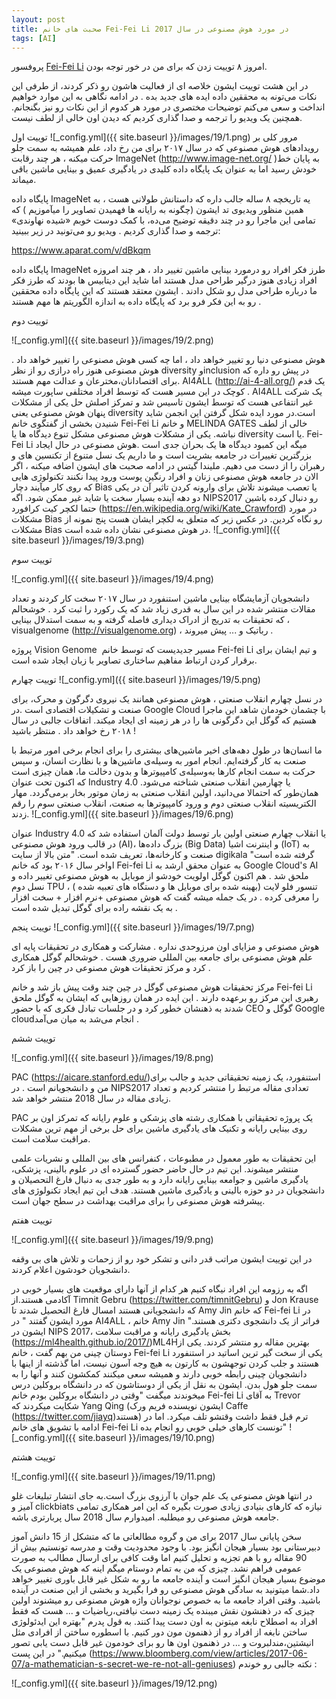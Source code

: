 ```yaml
---
layout: post
title: صحبت های خانم Fei-Fei Li در مورد هوش مصنوعی در سال 2017
tags: [AI]
---
```

پروفسور [Fei-Fei Li](http://vision.stanford.edu/feifeili/) امروز ۸ توییت زدن که برای من در خور توجه بودن.

در این هشت توییت ایشون خلاصه ای از فعالیت هاشون رو ذکر کردند، از طرفی این نکات می‌تونه به محققین داده ایده های جدید بده . در ادامه نگاهی به این موارد خواهیم انداخت و سعی می‌کنم توضیحات مختصری در مورد هر کدوم از این نکات  رو نیز بگنجانم. همچنین یک ویدیو را ترجمه و صدا گذاری کردیم که دیدن اون خالی از لطف نیست.

توییت اول
![_config.yml]({{ site.baseurl }}/images/19/1.png)
مرور کلی بر رویدادهای هوش مصنوعی که در سال ۲۰۱۷ برای من رخ داد، علم همیشه به سمت جلو حرکت میکنه ، هر چند رقابت ImageNet (http://www.image-net.org/ )به پایان خط خودش رسید اما به عنوان یک پایگاه داده کلیدی در یادگیری عمیق و بینایی ماشین باقی میماند.

پایگاه داده ImageNet یه تاریخچه ۸ ساله جالب داره که داستانش طولانی هست ، به همین منظور ویدیوی تد ایشون (چگونه به رایانه ها فهمیدن تصاویر را میآموزیم ) که تمامی این ماجرا رو در چند دقیقه توضیح می‌ده، با کمک دوست خوبم «شیده نهاوندی» ترجمه و صدا گذاری کردیم . ویدیو رو می‌تونید در زیر ببینید:

https://www.aparat.com/v/dBkqm 

پایگاه داده ImageNet طرز فکر افراد رو درمورد بینایی ماشین تغییر داد ، هر چند امروزه افراد زیادی هنوز درگیر طراحی مدل هستند اما شاید این دیتابیس ها بودند که طرز فکر ما  درباره طراحی مدل رو شکل دادند . ایشون معتقد هستند که این پایگاه داده محققین رو به این فکر فرو برد که پایگاه داده به اندازه الگوریتم ها مهم هستند .

توییت دوم 

![_config.yml]({{ site.baseurl }}/images/19/2.png)

هوش مصنوعی دنیا رو تغییر خواهد داد ، اما چه کسی هوش مصنوعی را تغییر خواهد داد . هوش مصنوعی هنوز راه درازی رو از نظر diversity  وinclusion  در پیش رو داره که برای اقتصادانان،مخترعان و عدالت مهم هستند. AI4ALL (http://ai-4-all.org/) یک قدم کوچک در این مسیر هست که توسط افراد مختلفی ساپورت میشه .
AI4ALL یک شرکت غیر انتفاعی هست که توسط ایشون تاسیس شد و تمرکز اصلش حل یکی از مشکلات پنهان هوش مصنوعی یعنی diversity   است.در مورد ایده شکل گرفتن این انجمن شاید شنیدن بخشی از گفتگوی خانم Fei-Fei Li و خانم MELINDA GATES خالی از لطف نباشه.
یکی از مشکلات هوش مصنوعی مشکل تنوع دیدگاه ها یا diversity  یا  است. Fei-Fei Li میگه این کمبود دیدگاه ها یک بحران جدی است .هوش مصنوعی در حال ایجاد بزرگترین تغییرات در جامعه بشریت است و ما داریم یک نسل متنوع از تکنسین های و رهبران  را از دست می دهیم. ملیندا گیتس  در ادامه صحبت های ایشون اضافه میکنه ، اگر الان در جامعه هوش مصنوعی زنان و افراد رنگین پوست ورود پیدا نکنند تکنولوژی هایی که روی کار میآیند دچار Bias یا تعصب میشوند تلاش برای وارونه کردن تاثیر آن در یکی دو دهه آینده بسیار سخت یا شاید غیر ممکن شود. اگه NIPS2017 رو دنبال کرده باشین حتما لکچر کیت کرافورد (https://en.wikipedia.org/wiki/Kate_Crawford) در مورد مشکلات Bias رو نگاه کردین. در عکس زیر که متعلق به لکچر ایشان هست پنج نمونه از مشکلات Bias در هوش مصنوعی نشان داده شده است.
![_config.yml]({{ site.baseurl }}/images/19/3.png)



توییت سوم

![_config.yml]({{ site.baseurl }}/images/19/4.png)

دانشجویان آزمایشگاه بینایی ماشین استنفورد در سال ۲۰۱۷ سخت کار کردند و تعداد مقالات منتشر شده در این سال به قدری زیاد شد که یک رکورد را ثبت کرد . خوشحالم که تحقیقات به تدریج از ادراک دیداری فاصله گرفته و به سمت استدلال بینایی ، visualgenome (http://visualgenome.org) ، رباتیک و ... پیش میروند . 

پروژه Vision Genome ‌ مسیر جدیدیست که توسط خانم Fei-fei Li  و تیم ایشان برای برقرار کردن ارتباط مفاهیم ساختاری تصاویر با زبان ایجاد شده است.

توییت چهارم 
![_config.yml]({{ site.baseurl }}/images/19/5.png)

در نسل چهارم انقلاب صنعتی ، هوش مصنوعی همانند یک نیروی دگرگون و محرک، برای  صنعت و تشکیلات اقتصادی است .در Google Cloud  با چشمان خودمان شاهد این ماجرا هستیم که گوگل این دگرگونی ها را در هر زمینه ای ایجاد میکند. اتفاقات جالبی در سال ۲۰۱۸ رخ خواهد داد . منتظر باشید !




ما انسان‌ها در طول دهه‌های اخیر ماشین‌های بیشتری را برای انجام برخی امور مرتبط با صنعت به کار گرفته‌ایم. انجام امور به ‌وسیله‌ی ماشین‌ها و با نظارت انسان، و سپس حرکت به سمت انجام کارها به‌وسیله‌ی کامپیوترها و بدون دخالت ما، همان چیزی است که اکنون تحت عنوان Industry 4.0 یا چهارمین انقلاب صنعتی شناخته می‌شود.
همان‌طور که احتمالا می‌دانید، اولین انقلاب صنعتی به زمان موتور بخار برمی‌گردد. مهار الکتریسیته انقلاب صنعتی دوم و ورود کامپیوترها به صنعت، انقلاب صنعتی سوم را رقم زدند.
![_config.yml]({{ site.baseurl }}/images/19/6.png)

عنوان Industry 4.0 یا انقلاب چهارم صنعتی اولین بار توسط دولت آلمان استفاده شد که در قالب ورود هوش مصنوعی (AI)، بزرگ داده‌ها (‌Big Data) و اینترنت اشیا (IoT) به صنعت و کارخانه‌ها، تعریف شده است.
"متن بالا از سایت digikala گرفته شده است"
اواخر سال ۲۰۱۶ بود که خانم Fei-fei Li به عنوان محقق ارشد به Google Cloud's AI ملحق شد . هم اکنون گوگل اولویت خودشو از موبایل به هوش مصنوعی تغییر داده و نسل دوم TPU ، تنسور فلو لایت (بهینه شده برای موبایل ها و دستگاه های تعبیه شده ) را معرفی کرده . در یک جمله میشه گفت که هوش مصنوعی +نرم افزار + سخت افزار به یک نقشه راده برای گوگل تبدیل شده است .

توییت پنجم 
![_config.yml]({{ site.baseurl }}/images/19/7.png)

هوش مصنوعی و مزایای اون مرزوحدی نداره . مشارکت و همکاری در تحقیقات پایه ای علم هوش مصنوعی برای جامعه بین المللی ضروری هست . خوشحالم گوگل همکاری کرد و مرکز تحقیقات هوش مصنوعی در چین را باز کرد . 

مرکز تحقیقات هوش مصنوعی گوگل در چین چند وقت پیش باز شد و خانم Fei-fei Li رهبری این مرکز رو برعهده دارند . این ایده در همان روزهایی که ایشان به گوگل ملحق شدند به ذهنشان خطور کرد و در جلسات تبادل فکری که با حضور CEO  گوگل و  Google cloudانجام می‌شد به میان می‌آمد .

توییت ششم 


![_config.yml]({{ site.baseurl }}/images/19/8.png)


PAC  (https://aicare.stanford.edu/)استنفورد، یک زمینه تحقیقاتی جدید و جالب برای من و دانشجویانم است . در NIPS2017 تعدادی مقاله مرتبط را منتشر کردیم و تعداد زیادی مقاله در سال 2018 منتشر خواهد شد.

PAC یک پروژه تحقیقاتی با همکاری رشته های پزشکی و علوم رایانه که تمرکز اون بر روی بینایی رایانه و تکنیک های یادگیری ماشین برای حل برخی از مهم ترین مشکلات مراقبت سلامت است.

این تحقیقات به طور معمول در مطبوعات ، کنفرانس های بین المللی و نشریات علمی منتشر میشوند. این تیم در حال حاضر حضور گسترده ای در علوم بالینی، پزشکی، یادگیری ماشین و جوامعه بینایی رایانه دارد و به طور جدی به دنبال فارغ التحصیلان و دانشجویان در دو حوزه بالینی و یادگیری ماشین هستند. هدف این تیم ایجاد تکنولوژی های پیشرفته هوش مصنوعی را برای مراقبت بهداشت در سطح جهان است.

توییت هفتم

![_config.yml]({{ site.baseurl }}/images/19/9.png)


در این توییت ایشون مراتب قدر دانی و تشکر خود رو از زحمات و تلاش های بی وقفه دانشجویان خودشون اعلام کردند. 

اگه به رزومه این افراد نیگاه کنیم هر کدام از آنها دارای موقعیت های بسیار خوبی در آکادمی هستند.از  Timnit Gebru (https://twitter.com/timnitGebru) و Jon Krause که دانشجویانی هستند امسال فارغ التحصیل شدند تا Amy Jin  که خانم Fei-fei Li در مورد ایشون گفتند " در AI4ALL ، خانم Amy Jin فراتر از یک دانشجوی دکتری هستند." ایشون در NIPS 2017، بخش یادگیری رایانه و مراقبت سلامت    (https://ml4health.github.io/2017/)ML4Hبهترین مقاله رو منتشر کردند. 
یکی از دوستان چینی من بهم گفت ، خانم Fei-fei Li یکی از سخت گیر ترین اساتید در استنفورد هستند و جلب کردن توجهشون به کارتون به هیچ وجه آسون نیست، اما گذشته از اینها با دانشجویان چینی رابطه خوبی دارند و همیشه سعی میکنند کمکشون کنند و آنها را به سمت جلو هول بدن. ایشون به نقل از یکی از دوستاشون که در دانشگاه بروکلین درس میخوندند میگفت "وقتی در دانشگاه بروکلین بودم خانم Fei-fei Li  به آقای Trevor   شکایت میکردند که Yang Qing (ایشون نویسنده فریم ورک  Caffe (https://twitter.com/jiayq)هستند) ترم قبل فقط داشت وقتشو تلف میکرد. اما در ادامه با تشویق های خانم  Fei-fei Li  تونست کارهای خیلی خوبی رو انجام بده"
![_config.yml]({{ site.baseurl }}/images/19/10.png)



توییت هشتم

![_config.yml]({{ site.baseurl }}/images/19/11.png)

در انتها هوش مصنوعی یک علم جوان با آرزوی بزرگ است.به جای انتشار تبلیغات غلو آمیز و clickbiats نیازه که کارهای بنیادی زیادی صورت بگیره که این امر همکاری تمامی جامعه هوش مصنوعی رو میطلبه. امیدوارم سال 2018 سال پربارتری باشه.

سخن پایانی
سال 2017 برای من و گروه مطالعاتی ما که متشکل از 15 دانش آموز دبیرستانی بود بسیار هیجان انگیز بود. با وجود محدودیت وقت و مدرسه تونستیم بیش از 90 مقاله رو با هم تجزیه و تحلیل کنیم اما وقت کافی برای ارسال مطالب به صورت عمومی فراهم نشد.
چیزی که من به تمام دوستام میگم اینه که هوش مصنوعی یک موضوع بسیار هیجان انگیز است و آینده جامعه ما رو به شکل غیر قابل باوری تغییر خواهد داد.شما میتونید به سادگی هوش مصنوعی رو فرا بگیرید و بخشی از این صنعت در آینده باشید. وقتی افراد جامعه ما به خصوص نوجوانان واژه هوش مصنوعی رو میشنوند اولین چیزی که در ذهنشون نقش میبنده یک زمینه دست نیافتی،ریاضیات و ... هست که فقط افراد به اصطلاح نابغه میتونن به اون دست پیدا کنند.
به قول پدرم "بهتره این ایدئولوژی ساختن نابغه از افراد رو از ذهنمون مون دور کنیم. با اسطوره ساختن از افرادی مثل انیشتین،مندلبروت و ... در ذهنمون اون ها رو برای خودمون غیر قابل دست یابی تصور میکنیم."
در این پست (https://www.bloomberg.com/view/articles/2017-06-07/a-mathematician-s-secret-we-re-not-all-geniuses) نکته جالبی رو خوندم :

![_config.yml]({{ site.baseurl }}/images/19/12.png)


